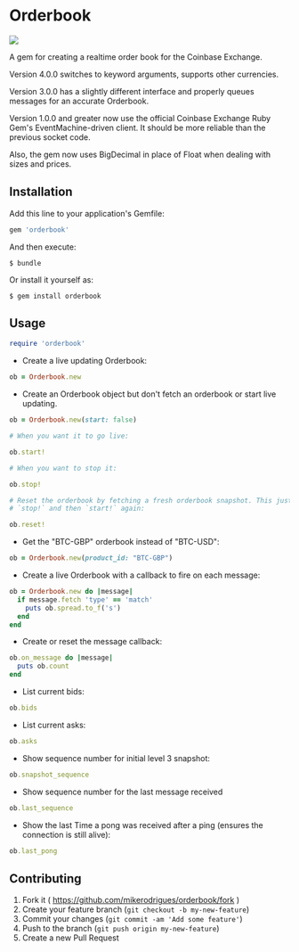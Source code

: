 # Orderbook
<a href="https://codeclimate.com/github/mikerodrigues/orderbook"><img src="https://codeclimate.com/github/mikerodrigues/orderbook/badges/gpa.svg" /></a>

A gem for creating a realtime order book for the Coinbase Exchange.

Version 4.0.0 switches to keyword arguments, supports other currencies.

Version 3.0.0 has a slightly different interface and properly queues messages
for an accurate Orderbook.

Version 1.0.0 and greater now use the official Coinbase Exchange Ruby Gem's
EventMachine-driven client. It should be more reliable than the previous socket
code.

Also, the gem now uses BigDecimal in place of Float when dealing with sizes and
prices.

## Installation

Add this line to your application's Gemfile:

```ruby
gem 'orderbook'
```

And then execute:

    $ bundle

Or install it yourself as:

    $ gem install orderbook

## Usage

```ruby
require 'orderbook'
```

* Create a live updating Orderbook:
```ruby
ob = Orderbook.new
```

* Create an Orderbook object but don't fetch an orderbook or start live
  updating.
```ruby
ob = Orderbook.new(start: false)

# When you want it to go live:

ob.start!

# When you want to stop it:

ob.stop!

# Reset the orderbook by fetching a fresh orderbook snapshot. This just calls
# `stop!` and then `start!` again:

ob.reset!
```

* Get the "BTC-GBP" orderbook instead of "BTC-USD":
```ruby
ob = Orderbook.new(product_id: "BTC-GBP")
```

* Create a live Orderbook with a callback to fire on each message:
```ruby
ob = Orderbook.new do |message|
  if message.fetch 'type' == 'match'
    puts ob.spread.to_f('s')
  end
end
```

* Create or reset the message callback:
```ruby
ob.on_message do |message|
  puts ob.count
end
```

* List current bids:
```ruby
ob.bids
```

* List current asks:
```ruby
ob.asks
```

* Show sequence number for initial level 3 snapshot:
```ruby
ob.snapshot_sequence
```

* Show sequence number for the last message received
```ruby
ob.last_sequence
```

* Show the last Time a pong was received after a ping (ensures the connection is
  still alive):
```ruby
ob.last_pong
```

## Contributing

1. Fork it ( https://github.com/mikerodrigues/orderbook/fork )
2. Create your feature branch (`git checkout -b my-new-feature`)
3. Commit your changes (`git commit -am 'Add some feature'`)
4. Push to the branch (`git push origin my-new-feature`)
5. Create a new Pull Request
